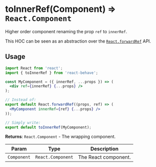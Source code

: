 # toInnerRef(Component) ⇒ `React.Component`

[fr]: https://reactjs.org/docs/react-api.html#reactforwardref

Higher order component renaming the prop `ref` to `innerRef`.

This HOC can be seen as an abstraction over the [`React.forwardRef`][fr] API.

## Usage

```jsx
import React from 'react';
import { toInnerRef } from 'react-behave';

const MyComponent = ({ innerRef, ...props }) => (
  <div ref={innerRef} {...props} />
);

// Instead of:
export default React.forwardRef((props, ref) => (
  <MyComponent innerRef={ref} {...props} />
));

// Simply write:
export default toInnerRef(MyComponent);
```

**Returns**: `React.Component` - The wrapping component.

| Param       | Type              | Description          |
| ----------- | ----------------- | -------------------- |
| `Component` | `React.Component` | The React component. |
